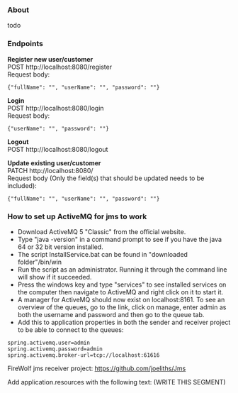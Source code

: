### About
todo

### Endpoints
<b>Register new user/customer</b>   
POST http://localhost:8080/register   
Request body:   
```
{"fullName": "", "userName": "", "password": ""}
```
<b>Login</b>   
POST http://localhost:8080/login   
Request body:   
```
{"userName": "", "password": ""}
```
<b>Logout</b>   
POST http://localhost:8080/logout 

<b>Update existing user/customer</b>   
PATCH http://localhost:8080/  
Request body (Only the field(s) that should be updated needs to be included):   
```
{"fullName": "", "userName": "", "password": ""}
```



### How to set up ActiveMQ for jms to work

- Download ActiveMQ 5 "Classic" from the official website.
- Type "java -version" in a command prompt to see if you have the java 64 or 32 bit version installed.
- The script InstallService.bat can be found in "downloaded folder"/bin/win
- Run the script as an administrator. Running it through the command line will show if it succeeded.
- Press the windows key and type "services" to see installed services on the computer then navigate to ActiveMQ and right click on it to start it.
- A manager for ActiveMQ should now exist on localhost:8161. To see an overview of the queues, go to the link, click on manage, enter admin as both the username and password and then go to the queue tab.
- Add this to application properties in both the sender and receiver project to be able to connect to the queues:
```
spring.activemq.user=admin
spring.activemq.password=admin
spring.activemq.broker-url=tcp://localhost:61616
```
FireWolf jms receiver project:
https://github.com/joeliths/Jms

Add application.resources with the following text:
(WRITE THIS SEGMENT)
